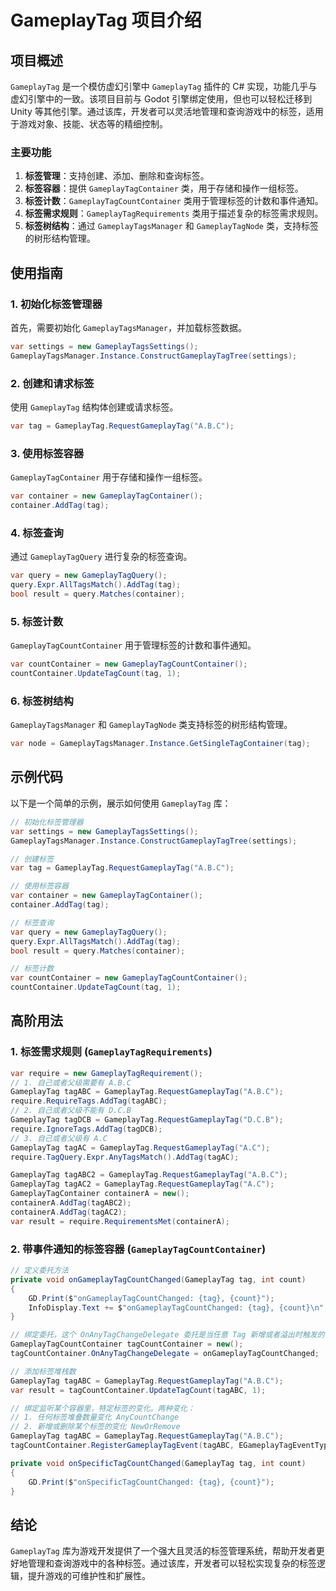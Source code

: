 # GameplayTag 项目介绍

## 项目概述

`GameplayTag` 是一个模仿虚幻引擎中 `GameplayTag` 插件的 C# 实现，功能几乎与虚幻引擎中的一致。该项目目前与 Godot 引擎绑定使用，但也可以轻松迁移到 Unity 等其他引擎。通过该库，开发者可以灵活地管理和查询游戏中的标签，适用于游戏对象、技能、状态等的精细控制。

### 主要功能
1. **标签管理**：支持创建、添加、删除和查询标签。
2. **标签容器**：提供 `GameplayTagContainer` 类，用于存储和操作一组标签。
3. **标签计数**：`GameplayTagCountContainer` 类用于管理标签的计数和事件通知。
4. **标签需求规则**：`GameplayTagRequirements` 类用于描述复杂的标签需求规则。
5. **标签树结构**：通过 `GameplayTagsManager` 和 `GameplayTagNode` 类，支持标签的树形结构管理。

## 使用指南

### 1. 初始化标签管理器
首先，需要初始化 `GameplayTagsManager`，并加载标签数据。

```csharp
var settings = new GameplayTagsSettings();
GameplayTagsManager.Instance.ConstructGameplayTagTree(settings);
```


### 2. 创建和请求标签
使用 `GameplayTag` 结构体创建或请求标签。

```csharp
var tag = GameplayTag.RequestGameplayTag("A.B.C");
```


### 3. 使用标签容器
`GameplayTagContainer` 用于存储和操作一组标签。

```csharp
var container = new GameplayTagContainer();
container.AddTag(tag);
```


### 4. 标签查询
通过 `GameplayTagQuery` 进行复杂的标签查询。

```csharp
var query = new GameplayTagQuery();
query.Expr.AllTagsMatch().AddTag(tag);
bool result = query.Matches(container);
```


### 5. 标签计数
`GameplayTagCountContainer` 用于管理标签的计数和事件通知。

```csharp
var countContainer = new GameplayTagCountContainer();
countContainer.UpdateTagCount(tag, 1);
```


### 6. 标签树结构
`GameplayTagsManager` 和 `GameplayTagNode` 类支持标签的树形结构管理。

```csharp
var node = GameplayTagsManager.Instance.GetSingleTagContainer(tag);
```


## 示例代码

以下是一个简单的示例，展示如何使用 `GameplayTag` 库：

```csharp
// 初始化标签管理器
var settings = new GameplayTagsSettings();
GameplayTagsManager.Instance.ConstructGameplayTagTree(settings);

// 创建标签
var tag = GameplayTag.RequestGameplayTag("A.B.C");

// 使用标签容器
var container = new GameplayTagContainer();
container.AddTag(tag);

// 标签查询
var query = new GameplayTagQuery();
query.Expr.AllTagsMatch().AddTag(tag);
bool result = query.Matches(container);

// 标签计数
var countContainer = new GameplayTagCountContainer();
countContainer.UpdateTagCount(tag, 1);
```


## 高阶用法

### 1. 标签需求规则 (`GameplayTagRequirements`)
```csharp
var require = new GameplayTagRequirement();
// 1. 自己或者父级需要有 A.B.C
GameplayTag tagABC = GameplayTag.RequestGameplayTag("A.B.C");
require.RequireTags.AddTag(tagABC);
// 2. 自己或者父级不能有 D.C.B
GameplayTag tagDCB = GameplayTag.RequestGameplayTag("D.C.B");
require.IgnoreTags.AddTag(tagDCB);
// 3. 自己或者父级有 A.C
GameplayTag tagAC = GameplayTag.RequestGameplayTag("A.C");
require.TagQuery.Expr.AnyTagsMatch().AddTag(tagAC);

GameplayTag tagABC2 = GameplayTag.RequestGameplayTag("A.B.C");
GameplayTag tagAC2 = GameplayTag.RequestGameplayTag("A.C");
GameplayTagContainer containerA = new();
containerA.AddTag(tagABC2);
containerA.AddTag(tagAC2);
var result = require.RequirementsMet(containerA);
```


### 2. 带事件通知的标签容器 (`GameplayTagCountContainer`)
```csharp
// 定义委托方法
private void onGameplayTagCountChanged(GameplayTag tag, int count)
{
    GD.Print($"onGameplayTagCountChanged: {tag}, {count}");
    InfoDisplay.Text += $"onGameplayTagCountChanged: {tag}, {count}\n";
}

// 绑定委托，这个 OnAnyTagChangeDelegate 委托是当任意 Tag 新增或者溢出时触发的
GameplayTagCountContainer tagCountContainer = new();
tagCountContainer.OnAnyTagChangeDelegate = onGameplayTagCountChanged;

// 添加标签堆栈数
GameplayTag tagABC = GameplayTag.RequestGameplayTag("A.B.C");
var result = tagCountContainer.UpdateTagCount(tagABC, 1);

// 绑定监听某个容器里，特定标签的变化。两种变化：
// 1. 任何标签堆叠数量变化 AnyCountChange
// 2. 新增或删除某个标签的变化 NewOrRemove
GameplayTag tagABC = GameplayTag.RequestGameplayTag("A.B.C");
tagCountContainer.RegisterGameplayTagEvent(tagABC, EGameplayTagEventType.AnyCountChange, onSpecificTagCountChanged);

private void onSpecificTagCountChanged(GameplayTag tag, int count)
{
    GD.Print($"onSpecificTagCountChanged: {tag}, {count}");
}
```


## 结论

`GameplayTag` 库为游戏开发提供了一个强大且灵活的标签管理系统，帮助开发者更好地管理和查询游戏中的各种标签。通过该库，开发者可以轻松实现复杂的标签逻辑，提升游戏的可维护性和扩展性。